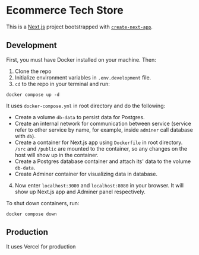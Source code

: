 # Ecommerce Tech Store

This is a [Next.js](https://nextjs.org/) project bootstrapped with [`create-next-app`](https://github.com/vercel/next.js/tree/canary/packages/create-next-app).

## Development

First, you must have Docker installed on your machine. Then:

1. Clone the repo 
2. Initialize environment variables in `.env.development` file.  
3. `cd` to the repo in your terminal and run:
```
docker compose up -d
```
It uses `docker-compose.yml` in root directory and do the following:
- Create a volume `db-data` to persist data for Postgres.
- Create an internal network for communication between service (service refer to other service by name, for example, inside `adminer` call database with `db`).
- Create a container for Next.js app using `Dockerfile` in root directory.  
`/src` and `/public` are mounted to the container, so any changes on the host will show up in the container.
- Create a Postgres database container and attach its' data to the volume `db-data`.
- Create Adminer container for visualizing data in database.
4. Now enter `localhost:3000` and `localhost:8080` in your browser. It will show up Next.js app and Adminer panel respectively.

To shut down containers, run:
```
docker compose down
``` 


## Production
It uses Vercel for production
